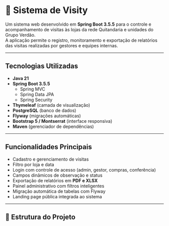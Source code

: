 # 🧾 Sistema de Visity

Um sistema web desenvolvido em **Spring Boot 3.5.5** para o controle e acompanhamento de visitas às lojas da rede Quitandaria e unidades do Grupo Verdão.  
A aplicação permite o registro, monitoramento e exportação de relatórios das visitas realizadas por gestores e equipes internas.

---

## Tecnologias Utilizadas

- **Java 21**
- **Spring Boot 3.5.5**
  - Spring MVC  
  - Spring Data JPA  
  - Spring Security  
- **Thymeleaf** (camada de visualização)
- **PostgreSQL** (banco de dados)
-  **Flyway** (migrações automáticas)
-  **Bootstrap 5 / Montserrat** (interface responsiva)
- **Maven** (gerenciador de dependências)

---

## Funcionalidades Principais

- Cadastro e gerenciamento de visitas  
- Filtro por loja e data  
- Login com controle de acesso (admin, gestor, compras, conferência)  
- Campos dinâmicos de observação e status  
- Exportação de relatórios em **PDF e XLSX**  
- Painel administrativo com filtros inteligentes  
- Migração automática de tabelas com Flyway  
- Landing page pública integrada ao sistema  

---

## 🧭 Estrutura do Projeto

